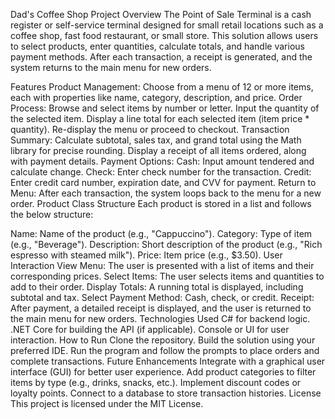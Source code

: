 Dad's Coffee Shop
Project Overview
The Point of Sale Terminal is a cash register or self-service terminal designed for small retail locations such as a coffee shop, fast food restaurant, or small store. This solution allows users to select products, enter quantities, calculate totals, and handle various payment methods. After each transaction, a receipt is generated, and the system returns to the main menu for new orders.

Features
Product Management: Choose from a menu of 12 or more items, each with properties like name, category, description, and price.
Order Process:
Browse and select items by number or letter.
Input the quantity of the selected item.
Display a line total for each selected item (item price * quantity).
Re-display the menu or proceed to checkout.
Transaction Summary:
Calculate subtotal, sales tax, and grand total using the Math library for precise rounding.
Display a receipt of all items ordered, along with payment details.
Payment Options:
Cash: Input amount tendered and calculate change.
Check: Enter check number for the transaction.
Credit: Enter credit card number, expiration date, and CVV for payment.
Return to Menu: After each transaction, the system loops back to the menu for a new order.
Product Class Structure
Each product is stored in a list and follows the below structure:

Name: Name of the product (e.g., "Cappuccino").
Category: Type of item (e.g., "Beverage").
Description: Short description of the product (e.g., "Rich espresso with steamed milk").
Price: Item price (e.g., $3.50).
User Interaction
View Menu: The user is presented with a list of items and their corresponding prices.
Select Items: The user selects items and quantities to add to their order.
Display Totals: A running total is displayed, including subtotal and tax.
Select Payment Method: Cash, check, or credit.
Receipt: After payment, a detailed receipt is displayed, and the user is returned to the main menu for new orders.
Technologies Used
C# for backend logic.
.NET Core for building the API (if applicable).
Console or UI for user interaction.
How to Run
Clone the repository.
Build the solution using your preferred IDE.
Run the program and follow the prompts to place orders and complete transactions.
Future Enhancements
Integrate with a graphical user interface (GUI) for better user experience.
Add product categories to filter items by type (e.g., drinks, snacks, etc.).
Implement discount codes or loyalty points.
Connect to a database to store transaction histories.
License
This project is licensed under the MIT License.
